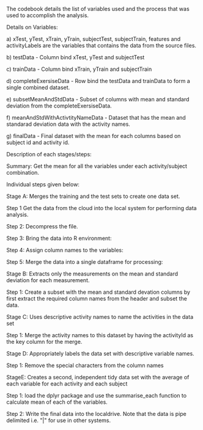 The codebook details the list of variables used and the process that was used to accomplish the analysis.


Details on Variables:

a) xTest, yTest, xTrain, yTrain, subjectTest, subjectTrain, features and activityLabels are the variables that contains the data from the source files.

b) testData - Column bind xTest, yTest and subjectTest

c) trainData - Column bind xTrain, yTrain and subjectTrain

d) completeExersiseData - Row bind the testData and trainData to form a single combined dataset.

e) subsetMeanAndStdData - Subset of columns with mean and standard deviation from the completeExersiseData.

f) meanAndStdWithActivtityNameData - Dataset that has the mean and standarad deviation data with the activity names.

g) finalData - Final dataset with the mean for each columns based on subject id and activity id.



Description of each stages/steps:

Summary: Get the mean for all the variables under each activity/subject combination.

Individual steps given below:


Stage A: Merges the training and the test sets to create one data set.

Step 1 Get the data from the cloud into the local system for performing data analysis. 

Step 2: Decompress the file.

Step 3: Bring the data into R environment:

Step 4: Assign column names to the variables:

Step 5: Merge the data into a single dataframe for processing:



Stage B: Extracts only the measurements on the mean and standard deviation for each measurement.

Step 1: Create a subset with the mean and standard devation columns by first extract the required column names
        from the header and subset the data.


Stage C: Uses descriptive activity names to name the activities in the data set

Step 1: Merge the activity names to this dataset by having the activityId as the key column for the merge.


Stage D: Appropriately labels the data set with descriptive variable names.

Step 1: Remove the special characters from the column names



StageE: Creates a second, independent tidy data set with the average of each variable for each activity and each subject

Step 1: load the dplyr package and use the summarise_each function to calculate mean of each of the variables.

Step 2: Write the final data into the localdrive. Note that the data is pipe delimited i.e. "|" for use in other systems.

